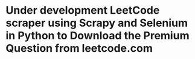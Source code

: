 # Under development LeetCode scraper using Scrapy and Selenium in Python to Download the Premium Question from leetcode.com
